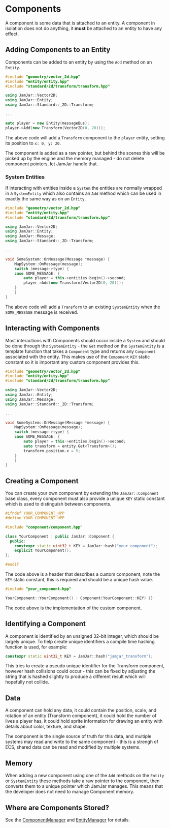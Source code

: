 # Components

A component is some data that is attached to an entity. A component in isolation does not do anything, it **must** be
attached to an entity to have any effect.

## Adding Components to an Entity

Components can be added to an entity by using the `Add` method on an `Entity`.

```c++
#include "geometry/vector_2d.hpp"
#include "entity/entity.hpp"
#include "standard/2d/transform/transform.hpp"

using JamJar::Vector2D;
using JamJar::Entity;
using JamJar::Standard::_2D::Transform;

...

auto player = new Entity(messageBus);
player->Add(new Transform(Vector2D(0, 20)));
```

The above code will add a `Transform` component to the `player` entity, setting its position to `x: 0, y: 20`.

The component is added as a raw pointer, but behind the scenes this will be picked up by the engine and the memory
managed - do not delete component pointers, let JamJar handle that.

### System Entities

If interacting with entities inside a `System` the entities are normally wrapped in a `SystemEntity` which also contains
an `Add` method which can be used in exactly the same way as on an `Entity`.

```c++
#include "geometry/vector_2d.hpp"
#include "entity/entity.hpp"
#include "standard/2d/transform/transform.hpp"

using JamJar::Vector2D;
using JamJar::Entity;
using JamJar::Message;
using JamJar::Standard::_2D::Transform;

...

void SomeSystem::OnMessage(Message *message) {
    MapSystem::OnMessage(message);
    switch (message->type) {
    case SOME_MESSAGE: {
        auto player = this->entities.begin()->second;
        player->Add(new Transform(Vector2D(0, 20)));
    }
    }
}
```

The above code will add a `Transform` to an existing `SystemEntity` when the `SOME_MESSAGE` message is received.

## Interacting with Components

Most interactions with Components should occur inside a `System` and should be done through the `SystemEntity` - the
`Get` method on the `SystemEntity` is a template function that takes a `Component` type and returns any `Component`
associated with the entity. This makes use of the `Component` `KEY` static constant so it is important any custom
component provides this.

```c++
#include "geometry/vector_2d.hpp"
#include "entity/entity.hpp"
#include "standard/2d/transform/transform.hpp"

using JamJar::Vector2D;
using JamJar::Entity;
using JamJar::Message;
using JamJar::Standard::_2D::Transform;

...

void SomeSystem::OnMessage(Message *message) {
    MapSystem::OnMessage(message);
    switch (message->type) {
    case SOME_MESSAGE: {
        auto player = this->entities.begin()->second;
        auto transform = entity.Get<Transform>();
        transform.position.x = 5;
    }
    }
}
```

## Creating a Component

You can create your own component by extending the `JamJar::Component` base class, every component must also provide
a unique `KEY` static constant which is used to distinguish between components.

```c++
#ifndef YOUR_COMPONENT_HPP
#define YOUR_COMPONENT_HPP

#include "component/component.hpp"

class YourComponent : public JamJar::Component {
  public:
    constexpr static uint32_t KEY = JamJar::hash("your_component");
    explicit YourComponent();
};

#endif
```

The code above is a header that describes a custom component, note the `KEY` static constant, this is required and
should be a unique hash value.

```c++
#include "your_component.hpp"

YourComponent::YourComponent() : Component(YourComponent::KEY) {}
```

The code above is the implementation of the custom component.

## Identifying a Component

A component is identified by an unsigned 32-bit integer, which should be largely unique. To help create unique
identifiers a compile time hashing function is used, for example:

```c++
constexpr static uint32_t KEY = JamJar::hash("jamjar_transform");
```

This tries to create a pseudo unique identifier for the Transform component, however hash collisions could occur - this
can be fixed by adjusting the string that is hashed slightly to produce a different result which will hopefully not
collide.

## Data

A component can hold any data, it could contain the position, scale, and rotation of an entity (Transform component),
it could hold the number of lives a player has, it could hold sprite information for drawing an entity with details
about color, texture, and shape.

The component is the single source of truth for this data, and multiple systems may read and write to the same
component - this is a strengh of ECS, shared data can be read and modified by multiple systems.

## Memory

When adding a new component using one of the `Add` methods on the `Entity` or `SystemEntity` these methods take a raw
pointer to the component, then converts them to a unique pointer which JamJar manages. This means that the developer
does not need to manage Component memory.

## Where are Components Stored?

See the [ComponentManager] and [EntityManager] for details.

[ComponentManager]:./internals/component_manager.md
[EntityManager]:./internals/entity_manager.md
